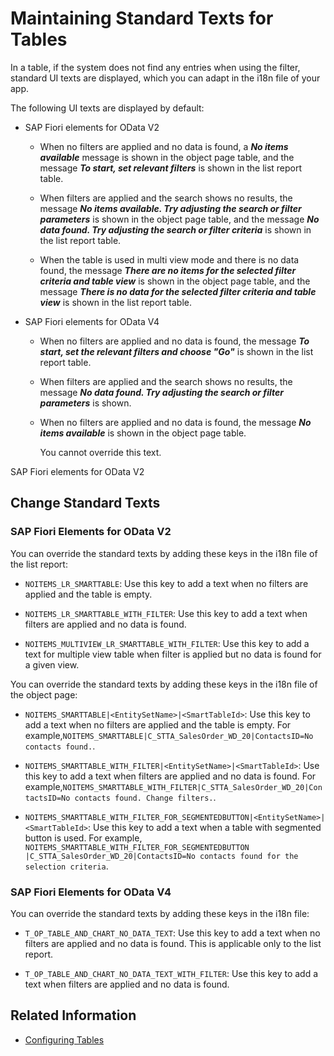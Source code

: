 <!-- loioaacfac5e29904f26a04fc846545eea46 -->

# Maintaining Standard Texts for Tables

In a table, if the system does not find any entries when using the filter, standard UI texts are displayed, which you can adapt in the i18n file of your app.

The following UI texts are displayed by default:

-   SAP Fiori elements for OData V2
    -   When no filters are applied and no data is found, a ***No items available*** message is shown in the object page table, and the message ***To start, set relevant filters*** is shown in the list report table.

    -   When filters are applied and the search shows no results, the message ***No items available. Try adjusting the search or filter parameters*** is shown in the object page table, and the message ***No data found. Try adjusting the search or filter criteria*** is shown in the list report table.

    -   When the table is used in multi view mode and there is no data found, the message ***There are no items for the selected filter criteria and table view*** is shown in the object page table, and the message ***There is no data for the selected filter criteria and table view*** is shown in the list report table.


-   SAP Fiori elements for OData V4
    -   When no filters are applied and no data is found, the message ***To start, set the relevant filters and choose "Go"*** is shown in the list report table.

    -   When filters are applied and the search shows no results, the message ***No data found. Try adjusting the search or filter parameters*** is shown.

    -   When no filters are applied and no data is found, the message ***No items available*** is shown in the object page table.

        You cannot override this text.



SAP Fiori elements for OData V2



<a name="loioaacfac5e29904f26a04fc846545eea46__section_sjr_gxk_r4b"/>

## Change Standard Texts



### SAP Fiori Elements for OData V2

You can override the standard texts by adding these keys in the i18n file of the list report:

-   `NOITEMS_LR_SMARTTABLE`: Use this key to add a text when no filters are applied and the table is empty.

-   `NOITEMS_LR_SMARTTABLE_WITH_FILTER`: Use this key to add a text when filters are applied and no data is found.

-   `NOITEMS_MULTIVIEW_LR_SMARTTABLE_WITH_FILTER`: Use this key to add a text for multiple view table when filter is applied but no data is found for a given view.


You can override the standard texts by adding these keys in the i18n file of the object page:

-   `NOITEMS_SMARTTABLE|<EntitySetName>|<SmartTableId>`: Use this key to add a text when no filters are applied and the table is empty. For example,`NOITEMS_SMARTTABLE|C_STTA_SalesOrder_WD_20|ContactsID=No contacts found.`.

-   `NOITEMS_SMARTTABLE_WITH_FILTER|<EntitySetName>|<SmartTableId>`: Use this key to add a text when filters are applied and no data is found. For example,`NOITEMS_SMARTTABLE_WITH_FILTER|C_STTA_SalesOrder_WD_20|ContactsID=No contacts found. Change filters.`.

-   `NOITEMS_SMARTTABLE_WITH_FILTER_FOR_SEGMENTEDBUTTON|<EntitySetName>|<SmartTableId>`: Use this key to add a text when a table with segmented button is used. For example, `NOITEMS_SMARTTABLE_WITH_FILTER_FOR_SEGMENTEDBUTTON |C_STTA_SalesOrder_WD_20|ContactsID=No contacts found for the selection criteria`.




### SAP Fiori Elements for OData V4

You can override the standard texts by adding these keys in the i18n file:

-   `T_OP_TABLE_AND_CHART_NO_DATA_TEXT`: Use this key to add a text when no filters are applied and no data is found. This is applicable only to the list report.

-   `T_OP_TABLE_AND_CHART_NO_DATA_TEXT_WITH_FILTER`: Use this key to add a text when filters are applied and no data is found.




<a name="loioaacfac5e29904f26a04fc846545eea46__section_icw_ffx_1lb"/>

## Related Information

-   [Configuring Tables](configuring-tables-f4eb70f.md)


